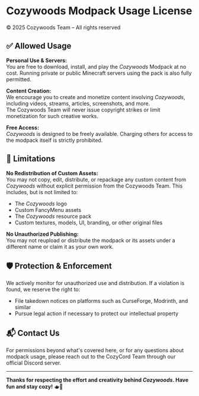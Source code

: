 # Cozywoods Modpack Usage License  
© 2025 Cozywoods Team – All rights reserved

## ✅ Allowed Usage

**Personal Use & Servers:**  
You are free to download, install, and play the _Cozywoods_ Modpack at no cost. Running private or public Minecraft servers using the pack is also fully permitted.

**Content Creation:**  
We encourage you to create and monetize content involving _Cozywoods_, including videos, streams, articles, screenshots, and more.  
The Cozywoods Team will never issue copyright strikes or limit monetization for such creative works.

**Free Access:**  
_Cozywoods_ is designed to be freely available. Charging others for access to the modpack itself is strictly prohibited.

## 🚫 Limitations

**No Redistribution of Custom Assets:**  
You may not copy, edit, distribute, or repackage any custom content from _Cozywoods_ without explicit permission from the Cozywoods Team. This includes, but is not limited to:

- The _Cozywoods_ logo  
- Custom FancyMenu assets  
- The _Cozywoods_ resource pack  
- Custom textures, models, UI, branding, or other original files  

**No Unauthorized Publishing:**  
You may not reupload or distribute the modpack or its assets under a different name or claim it as your own work.

## 🛡️ Protection & Enforcement

We actively monitor for unauthorized use and distribution. If a violation is found, we reserve the right to:

- File takedown notices on platforms such as CurseForge, Modrinth, and similar  
- Pursue legal action if necessary to protect our intellectual property  

## 📬 Contact Us

For permissions beyond what's covered here, or for any questions about modpack usage, please reach out to the CozyCord Team through our official Discord server.

---

**Thanks for respecting the effort and creativity behind _Cozywoods_. Have fun and stay cozy!** 🫖🌿
